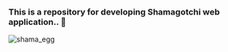 ### This is a repository for developing Shamagotchi web application.. 🚀
![shama_egg](https://user-images.githubusercontent.com/103243755/162384420-ae7f49ba-66da-44d1-9ff1-120b9c0d43be.png)
